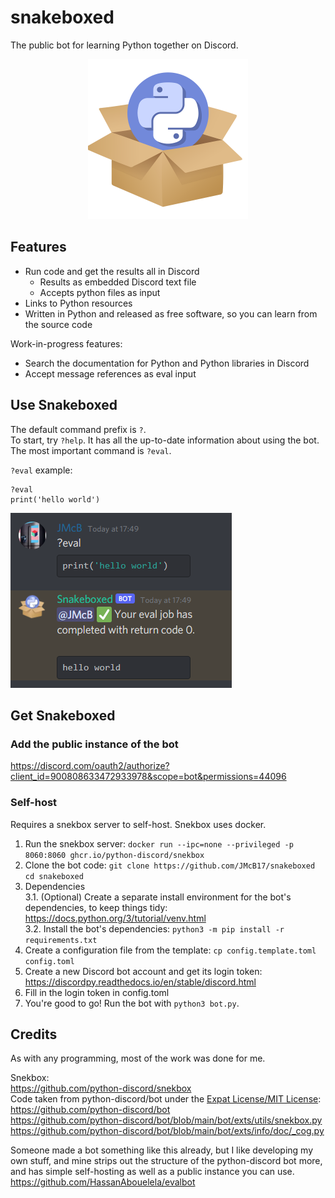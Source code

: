 # snakeboxed
The public bot for learning Python together on Discord.

<p align="center">
    <img width="256" height="256" alt="Snakeboxed logo, the Python Discord logo hovering out of a clipart cardboard box." src="https://github.com/JMcB17/snakeboxed/blob/main/assets/logo-1024.png">
</p>

## Features
- Run code and get the results all in Discord
    - Results as embedded Discord text file
    - Accepts python files as input
- Links to Python resources
- Written in Python and released as free software, so you can learn from the source code

Work-in-progress features:
- Search the documentation for Python and Python libraries in Discord
- Accept message references as eval input

## Use Snakeboxed

The default command prefix is `?`.    
To start, try `?help`. It has all the up-to-date information about using the bot.    
The most important command is `?eval`.

`?eval` example:
```
?eval
print('hello world')
```

![eval example](https://github.com/JMcB17/snakeboxed/blob/main/assets/eval-example.png)

## Get Snakeboxed

### Add the public instance of the bot
https://discord.com/oauth2/authorize?client_id=900808633472933978&scope=bot&permissions=44096

### Self-host
Requires a snekbox server to self-host. Snekbox uses docker.

1. Run the snekbox server: `docker run --ipc=none --privileged -p 8060:8060 ghcr.io/python-discord/snekbox`
2. Clone the bot code: `git clone https://github.com/JMcB17/snakeboxed` `cd snakeboxed`
3. Dependencies    
3.1. (Optional) Create a separate install environment for the bot's dependencies, to keep things tidy: https://docs.python.org/3/tutorial/venv.html    
3.2. Install the bot's dependencies: `python3 -m pip install -r requirements.txt` 
4. Create a configuration file from the template: `cp config.template.toml config.toml`
5. Create a new Discord bot account and get its login token: https://discordpy.readthedocs.io/en/stable/discord.html
6. Fill in the login token in config.toml
7. You're good to go! Run the bot with `python3 bot.py`.

## Credits
As with any programming, most of the work was done for me.

Snekbox:    
https://github.com/python-discord/snekbox    
Code taken from python-discord/bot under the [Expat License/MIT License](https://github.com/JMcB17/snakeboxed/blob/main/LICENSE-THIRD-PARTY):    
https://github.com/python-discord/bot    
https://github.com/python-discord/bot/blob/main/bot/exts/utils/snekbox.py
https://github.com/python-discord/bot/blob/main/bot/exts/info/doc/_cog.py

Someone made a bot something like this already, but I like developing my own stuff, and mine strips out the structure of the python-discord bot more, and has simple self-hosting as well as a public instance you can use.    
https://github.com/HassanAbouelela/evalbot
